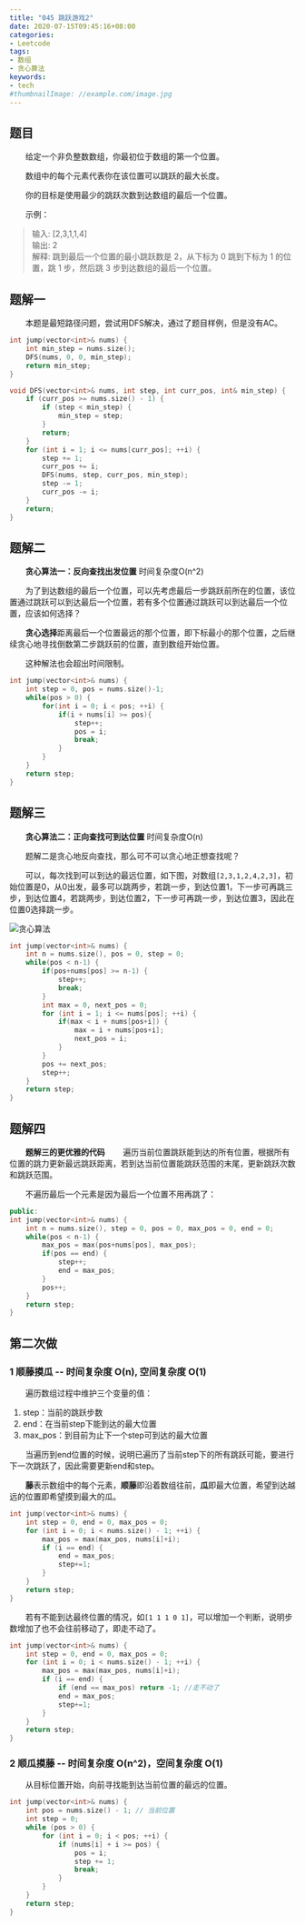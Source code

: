 ```yaml
---
title: "045 跳跃游戏2"
date: 2020-07-15T09:45:16+08:00
categories:
- Leetcode
tags:
- 数组
- 贪心算法
keywords:
- tech
#thumbnailImage: //example.com/image.jpg
---
```


<!--more-->
## 题目
　　给定一个非负整数数组，你最初位于数组的第一个位置。

　　数组中的每个元素代表你在该位置可以跳跃的最大长度。

　　你的目标是使用最少的跳跃次数到达数组的最后一个位置。

　　示例：
> 输入: [2,3,1,1,4]  
> 输出: 2  
> 解释: 跳到最后一个位置的最小跳跃数是 2，从下标为 0 跳到下标为 1 的位置，跳 1 步，然后跳 3 步到达数组的最后一个位置。

## 题解一
　　本题是最短路径问题，尝试用DFS解决，通过了题目样例，但是没有AC。

```cpp
int jump(vector<int>& nums) {
    int min_step = nums.size();
    DFS(nums, 0, 0, min_step);
    return min_step;
}

void DFS(vector<int>& nums, int step, int curr_pos, int& min_step) {
    if (curr_pos >= nums.size() - 1) {
        if (step < min_step) {
            min_step = step;
        }
        return;
    }
    for (int i = 1; i <= nums[curr_pos]; ++i) {
        step += 1;
        curr_pos += i;
        DFS(nums, step, curr_pos, min_step);
        step -= 1;
        curr_pos -= i;
    }
    return;
}
```

## 题解二
　　**贪心算法一：反向查找出发位置** 时间复杂度O(n^2)

　　为了到达数组的最后一个位置，可以先考虑最后一步跳跃前所在的位置，该位置通过跳跃可以到达最后一个位置，若有多个位置通过跳跃可以到达最后一个位置，应该如何选择？

　　**贪心选择**距离最后一个位置最远的那个位置，即下标最小的那个位置，之后继续贪心地寻找倒数第二步跳跃前的位置，直到数组开始位置。

　　这种解法也会超出时间限制。

```cpp
int jump(vector<int>& nums) {
    int step = 0, pos = nums.size()-1;
    while(pos > 0) {
        for(int i = 0; i < pos; ++i) {
            if(i + nums[i] >= pos){
                step++;
                pos = i;
                break;
            }
        }
    }
    return step;
}
```

## 题解三
　　**贪心算法二：正向查找可到达位置** 时间复杂度O(n)

　　题解二是贪心地反向查找，那么可不可以贪心地正想查找呢？

　　可以，每次找到可以到达的最远位置，如下图，对数组`[2,3,1,2,4,2,3]`，初始位置是0，从0出发，最多可以跳两步，若跳一步，到达位置1，下一步可再跳三步，到达位置4，若跳两步，到达位置2，下一步可再跳一步，到达位置3，因此在位置0选择跳一步。

![贪心算法](/Leetcode/045/贪心算法.jpg)

```cpp
int jump(vector<int>& nums) {
    int n = nums.size(), pos = 0, step = 0;
    while(pos < n-1) {
        if(pos+nums[pos] >= n-1) {
            step++;
            break;
        }
        int max = 0, next_pos = 0;
        for (int i = 1; i <= nums[pos]; ++i) {
            if(max < i + nums[pos+i]) {
                max = i + nums[pos+i];
                next_pos = i;
            }
        }
        pos += next_pos;
        step++;
    }
    return step;
}
```
## 题解四
　　**题解三的更优雅的代码**
　　遍历当前位置跳跃能到达的所有位置，根据所有位置的跳力更新最远跳跃距离，若到达当前位置能跳跃范围的末尾，更新跳跃次数和跳跃范围。

　　不遍历最后一个元素是因为最后一个位置不用再跳了：
```cpp
public:
int jump(vector<int>& nums) {
    int n = nums.size(), step = 0, pos = 0, max_pos = 0, end = 0;
    while(pos < n-1) {
        max_pos = max(pos+nums[pos], max_pos);
        if(pos == end) {
            step++;
            end = max_pos;
        }
        pos++;
    }
    return step;
}
```

## 第二次做

### 1 顺藤摸瓜 -- 时间复杂度 O(n), 空间复杂度 O(1)
　　遍历数组过程中维护三个变量的值：
1. step：当前的跳跃步数
2. end：在当前step下能到达的最大位置
3. max_pos：到目前为止下一个step可到达的最大位置

　　当遍历到end位置的时候，说明已遍历了当前step下的所有跳跃可能，要进行下一次跳跃了，因此需要更新end和step。

　　**藤**表示数组中的每个元素，**顺藤**即沿着数组往前，**瓜**即最大位置，希望到达越远的位置即希望摸到最大的瓜。

```cpp
int jump(vector<int>& nums) {
    int step = 0, end = 0, max_pos = 0;
    for (int i = 0; i < nums.size() - 1; ++i) {
        max_pos = max(max_pos, nums[i]+i);
        if (i == end) {
            end = max_pos;
            step+=1;
        }
    }
    return step;
}
```

　　若有不能到达最终位置的情况，如`[1 1 1 0 1]`，可以增加一个判断，说明步数增加了也不会往前移动了，即走不动了。

```cpp
int jump(vector<int>& nums) {
    int step = 0, end = 0, max_pos = 0;
    for (int i = 0; i < nums.size() - 1; ++i) {
        max_pos = max(max_pos, nums[i]+i);
        if (i == end) {
            if (end == max_pos) return -1; //走不动了
            end = max_pos;
            step+=1;
        }
    }
    return step;
}
```

### 2 顺瓜摸藤 -- 时间复杂度 O(n^2)，空间复杂度 O(1)
　　从目标位置开始，向前寻找能到达当前位置的最远的位置。

```cpp
int jump(vector<int>& nums) {
    int pos = nums.size() - 1; // 当前位置
    int step = 0;
    while (pos > 0) {
        for (int i = 0; i < pos; ++i) {
            if (nums[i] + i >= pos) {
                pos = i;
                step += 1;
                break;
            }
        }
    }
    return step;
}
```
